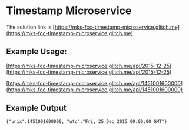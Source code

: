 # Timestamp Microservice

The solution link is [https://mks-fcc-timestamp-microservice.glitch.me](https://mks-fcc-timestamp-microservice.glitch.me).

## Example Usage:

[https://mks-fcc-timestamp-microservice.glitch.me/api/2015-12-25](https://mks-fcc-timestamp-microservice.glitch.me/api/2015-12-25)

[https://mks-fcc-timestamp-microservice.glitch.me/api/1451001600000](https://mks-fcc-timestamp-microservice.glitch.me/api/1451001600000)

## Example Output

`{"unix":1451001600000, "utc":"Fri, 25 Dec 2015 00:00:00 GMT"}`
